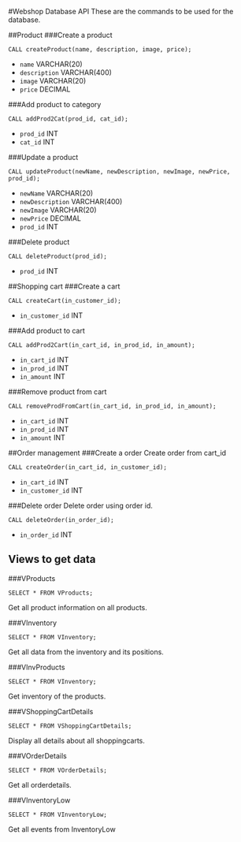 #Webshop Database API
These are the commands to be used for the database.

##Product
###Create a product
```
CALL createProduct(name, description, image, price);
```
+ `name` VARCHAR(20)
+ `description` VARCHAR(400)
+ `image` VARCHAR(20)
+ `price` DECIMAL


###Add product to category
```
CALL addProd2Cat(prod_id, cat_id);
```
+ `prod_id` INT
+ `cat_id` INT


###Update a product
```
CALL updateProduct(newName, newDescription, newImage, newPrice, prod_id);
```
+ `newName` VARCHAR(20)
+ `newDescription` VARCHAR(400)
+ `newImage` VARCHAR(20)
+ `newPrice` DECIMAL
+ `prod_id` INT


###Delete product
```
CALL deleteProduct(prod_id);
```
+ `prod_id` INT


##Shopping cart
###Create a cart
```
CALL createCart(in_customer_id);
```
+ `in_customer_id` INT


###Add product to cart
```
CALL addProd2Cart(in_cart_id, in_prod_id, in_amount);
```
+ `in_cart_id` INT
+ `in_prod_id` INT
+ `in_amount` INT


###Remove product from cart
```
CALL removeProdFromCart(in_cart_id, in_prod_id, in_amount);
```
+ `in_cart_id` INT
+ `in_prod_id` INT
+ `in_amount` INT



##Order management
###Create a order
Create order from cart_id
```
CALL createOrder(in_cart_id, in_customer_id);
```
+ `in_cart_id` INT
+ `in_customer_id` INT


###Delete order
Delete order using order id.
```
CALL deleteOrder(in_order_id);
```
+ `in_order_id` INT



## Views to get data
###VProducts
```
SELECT * FROM VProducts;
```
Get all product information on all products.


###VInventory
```
SELECT * FROM VInventory;
```
Get all data from the inventory and its positions.


###VInvProducts
```
SELECT * FROM VInventory;
```
Get inventory of the products.


###VShoppingCartDetails
```
SELECT * FROM VShoppingCartDetails;
```
Display all details about all shoppingcarts.


###VOrderDetails
```
SELECT * FROM VOrderDetails;
```
Get all orderdetails.


###VInventoryLow
```
SELECT * FROM VInventoryLow;
```
Get all events from InventoryLow
